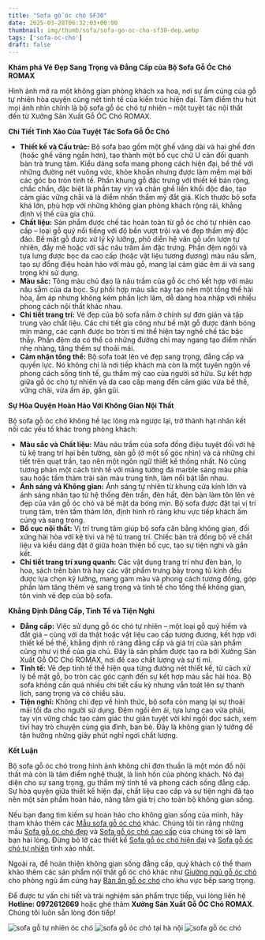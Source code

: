 ```yaml
---
title: "Sofa gỗ óc chó SF30"
date: 2025-03-28T06:32:03+00:00
thumbnail: img/thumb/sofa/sofa-go-oc-cho-sf30-dep.webp
tags: ['sofa-oc-cho']
draft: false
---
```

**Khám phá Vẻ Đẹp Sang Trọng và Đẳng Cấp của Bộ Sofa Gỗ Óc Chó ROMAX**

Hình ảnh mở ra một không gian phòng khách xa hoa, nơi sự ấm cúng của gỗ tự nhiên hòa quyện cùng nét tinh tế của kiến trúc hiện đại. Tâm điểm thu hút mọi ánh nhìn chính là bộ sofa gỗ óc chó tự nhiên – một tuyệt tác nội thất đến từ Xưởng Sản Xuất Gỗ ÓC Chó ROMAX.

**Chi Tiết Tinh Xảo Của Tuyệt Tác Sofa Gỗ Óc Chó**

* **Thiết kế và Cấu trúc:** Bộ sofa bao gồm một ghế văng dài và hai ghế đơn (hoặc ghế văng ngắn hơn), tạo thành một bố cục chữ U cân đối quanh bàn trà trung tâm. Kiểu dáng sofa mang phong cách hiện đại, bề thế với những đường nét vuông vức, khỏe khoắn nhưng được làm mềm mại bởi các góc bo tròn tinh tế. Phần khung gỗ đặc trưng với thiết kế bản rộng, chắc chắn, đặc biệt là phần tay vịn và chân ghế liền khối độc đáo, tạo cảm giác vững chãi và là điểm nhấn thẩm mỹ đắt giá. Kích thước bộ sofa khá lớn, phù hợp với những không gian phòng khách rộng rãi, khẳng định vị thế của gia chủ.
* **Chất liệu:** Sản phẩm được chế tác hoàn toàn từ gỗ óc chó tự nhiên cao cấp – loại gỗ quý nổi tiếng với độ bền vượt trội và vẻ đẹp thẩm mỹ độc đáo. Bề mặt gỗ được xử lý kỹ lưỡng, phô diễn hệ vân gỗ uốn lượn tự nhiên, đầy mê hoặc với sắc nâu trầm ấm đặc trưng. Phần đệm ngồi và tựa lưng được bọc da cao cấp (hoặc vật liệu tương đương) màu nâu sẫm, tạo sự đồng điệu hoàn hảo với màu gỗ, mang lại cảm giác êm ái và sang trọng khi sử dụng.
* **Màu sắc:** Tông màu chủ đạo là nâu trầm của gỗ óc chó kết hợp với màu nâu sẫm của da bọc. Sự phối hợp màu sắc này tạo nên một tổng thể hài hòa, ấm áp nhưng không kém phần lịch lãm, dễ dàng hòa nhập với nhiều phong cách nội thất khác nhau.
* **Chi tiết trang trí:** Vẻ đẹp của bộ sofa nằm ở chính sự đơn giản và tập trung vào chất liệu. Các chi tiết gia công như bề mặt gỗ được đánh bóng mịn màng, các cạnh được bo tròn tỉ mỉ thể hiện tay nghề chế tác bậc thầy. Phần đệm da có thể có những đường chỉ may ngang tạo điểm nhấn nhẹ nhàng, tăng thêm sự thoải mái.
* **Cảm nhận tổng thể:** Bộ sofa toát lên vẻ đẹp sang trọng, đẳng cấp và quyền lực. Nó không chỉ là nơi tiếp khách mà còn là một tuyên ngôn về phong cách sống tinh tế, gu thẩm mỹ cao của người sở hữu. Sự kết hợp giữa gỗ óc chó tự nhiên và da cao cấp mang đến cảm giác vừa bề thế, vững chãi, vừa ấm áp, gần gũi.

**Sự Hòa Quyện Hoàn Hảo Với Không Gian Nội Thất**

Bộ sofa gỗ óc chó không hề lạc lõng mà ngược lại, trở thành hạt nhân kết nối các yếu tố khác trong phòng khách:

* **Màu sắc và Chất liệu:** Màu nâu trầm của sofa đồng điệu tuyệt đối với hệ tủ kệ trang trí hai bên tường, sàn gỗ (ở một số góc nhìn) và cả những chi tiết trên quạt trần, tạo nên một ngôn ngữ thiết kế thống nhất. Nó cũng tương phản một cách tinh tế với mảng tường đá marble sáng màu phía sau hoặc tấm thảm trải sàn màu trung tính, làm nổi bật lẫn nhau.
* **Ánh sáng và Không gian:** Ánh sáng tự nhiên từ khung cửa kính lớn và ánh sáng nhân tạo từ hệ thống đèn trần, đèn hắt, đèn bàn làm tôn lên vẻ đẹp của vân gỗ óc chó và bề mặt da bóng mịn. Bộ sofa được đặt tại vị trí trung tâm, trên tấm thảm lớn, định hình rõ ràng khu vực tiếp khách ấm cúng và sang trọng.
* **Bố cục nội thất:** Vị trí trung tâm giúp bộ sofa cân bằng không gian, đối xứng hài hòa với kệ tivi và hệ tủ trang trí. Chiếc bàn trà đồng bộ về chất liệu và kiểu dáng đặt ở giữa hoàn thiện bố cục, tạo sự tiện nghi và gắn kết.
* **Chi tiết trang trí xung quanh:** Các vật dụng trang trí như đèn bàn, lọ hoa, sách trên bàn trà hay các vật phẩm trưng bày trong tủ kính đều được lựa chọn kỹ lưỡng, mang gam màu và phong cách tương đồng, góp phần làm tăng thêm vẻ sang trọng và tinh tế cho tổng thể không gian, tôn vinh vẻ đẹp của bộ sofa.

**Khẳng Định Đẳng Cấp, Tinh Tế và Tiện Nghi**

* **Đẳng cấp:** Việc sử dụng gỗ óc chó tự nhiên – một loại gỗ quý hiếm và đắt giá – cùng với da thật hoặc vật liệu cao cấp tương đương, kết hợp với thiết kế bề thế, khẳng định rõ ràng đẳng cấp và giá trị của sản phẩm cũng như vị thế của gia chủ. Đây là sản phẩm được tạo ra bởi Xưởng Sản Xuất Gỗ ÓC Chó ROMAX, nơi đề cao chất lượng và sự tỉ mỉ.
* **Tinh tế:** Vẻ đẹp tinh tế thể hiện qua từng đường nét thiết kế, từ cách xử lý bề mặt gỗ, bo tròn các góc cạnh đến sự kết hợp màu sắc hài hòa. Bộ sofa không cần quá nhiều chi tiết cầu kỳ nhưng vẫn toát lên sự thanh lịch, sang trọng và có chiều sâu.
* **Tiện nghi:** Không chỉ đẹp về hình thức, bộ sofa còn mang lại sự thoải mái tối đa cho người sử dụng. Đệm ngồi êm ái, tựa lưng cao vừa phải, tay vịn vững chắc tạo cảm giác thư giãn tuyệt vời khi ngồi đọc sách, xem tivi hay trò chuyện cùng gia đình, bạn bè. Đây là không gian lý tưởng để tận hưởng những giây phút nghỉ ngơi chất lượng.

**Kết Luận**

Bộ sofa gỗ óc chó trong hình ảnh không chỉ đơn thuần là một món đồ nội thất mà còn là tâm điểm nghệ thuật, là linh hồn của phòng khách. Nó đại diện cho sự sang trọng, gu thẩm mỹ tinh tế và phong cách sống đẳng cấp. Sự hòa quyện giữa thiết kế hiện đại, chất liệu cao cấp và sự tiện nghi đã tạo nên một sản phẩm hoàn hảo, nâng tầm giá trị cho toàn bộ không gian sống.

Nếu bạn đang tìm kiếm sự hoàn hảo cho không gian sống của mình, hãy tham khảo thêm các [Mẫu sofa gỗ óc chó](https://romax.vn/danh-muc/phong-khach/sofa-go-oc-cho/) khác. Chúng tôi tin rằng những mẫu [Sofa gỗ óc chó đẹp](https://romax.vn/danh-muc/phong-khach/sofa-go-oc-cho/) và [Sofa gỗ óc chó cao cấp](https://romax.vn/danh-muc/phong-khach/sofa-go-oc-cho/) của chúng tôi sẽ làm bạn hài lòng. Đừng bỏ lỡ các thiết kế [Sofa gỗ óc chó hiện đại](https://romax.vn/danh-muc/phong-khach/sofa-go-oc-cho/) và [Sofa gỗ óc chó tự nhiên](https://romax.vn/danh-muc/phong-khach/sofa-go-oc-cho/) tinh xảo nhất.

Ngoài ra, để hoàn thiện không gian sống đẳng cấp, quý khách có thể tham khảo thêm các sản phẩm nội thất gỗ óc chó khác như [Giường ngủ gỗ óc chó](https://romax.vn/danh-muc/phong-ngu/giuong-go-oc-cho/) cho phòng ngủ ấm cúng hay [Bàn ăn gỗ óc chó](https://romax.vn/danh-muc/phong-bep/ban-an-go-oc-cho/) cho khu vực bếp sang trọng.

Để được tư vấn chi tiết và trải nghiệm sản phẩm trực tiếp, vui lòng liên hệ **Hotline: 0972612669** hoặc ghé thăm **Xưởng Sản Xuất Gỗ ÓC Chó ROMAX**. Chúng tôi luôn sẵn lòng đón tiếp!

![sofa gỗ tự nhiên óc chó](/img/sofa/sf30/sofa-go-oc-cho-sf30-1.webp)
![sofa gỗ óc chó tại hà nội](/img/sofa/sf30/sofa-go-oc-cho-sf30-2.webp)
![sofa gỗ óc chó](/img/sofa/sf30/sofa-go-oc-cho-sf30-3.webp)